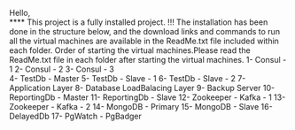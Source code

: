 Hello,  <br />
   **** This project is a fully installed project. !!!  The installation has been done in the structure below, and the download links and commands to run all the virtual machines are available in the ReadMe.txt file included within each folder.
   Order of starting the virtual machines.Please read the ReadMe.txt file in each folder after starting the virtual machines.
   1- Consul - 1 
   2- Consul - 2
   3- Consul - 3  
   4- TestDb - Master
   5- TestDb - Slave - 1
   6- TestDb - Slave - 2
   7- Application Layer
   8- Database LoadBalacing Layer
   9- Backup Server
   10- ReportingDb - Master
   11- ReportingDb - Slave
   12- Zookeeper - Kafka - 1
   13- Zookeeper - Kafka - 2
   14- MongoDB - Primary
   15- MongoDB - Slave
   16- DelayedDb
   17- PgWatch - PgBadger 
   
